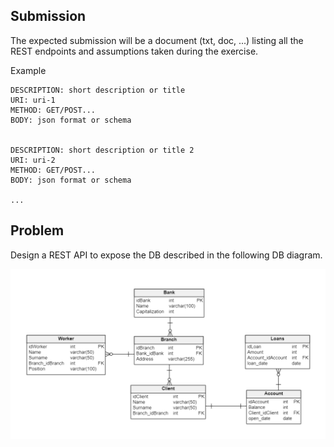 ## Submission
The expected submission will be a document (txt, doc, ...) listing all the REST endpoints and assumptions taken during the exercise.

Example  
```
DESCRIPTION: short description or title  
URI: uri-1  
METHOD: GET/POST...  
BODY: json format or schema  
  
  
DESCRIPTION: short description or title 2  
URI: uri-2  
METHOD: GET/POST...  
BODY: json format or schema  
  
...
```
## Problem

Design a REST API to expose the DB described in the following DB diagram.

![db diagram](./simple_bank.png)